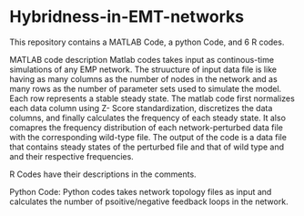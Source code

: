 # Hybridness-in-EMT-networks
This repository contains a MATLAB Code, a python Code, and 6 R codes.


MATLAB code description
Matlab codes takes input as continous-time simulations of any EMP network. The struucture of input data file is like having as many columns as the number of nodes in the network and as many rows as the number of parameter sets used to simulate the model. Each row represents a stable steady state. The matlab code first normalizes each data column using Z- Score standardization, discretizes the data columns, and finally calculates the frequency of each steady state. It also comapres the frequency distribution of each network-perturbed data file with the corresponding wild-type file. The output of the code is a data file that contains steady states of the perturbed file and that of wild type and and their respective frequencies.     

R Codes have their descriptions in the comments.


Python Code:
Python codes takes network topology files as input and calculates the number of psoitive/negative feedback loops in the network.

